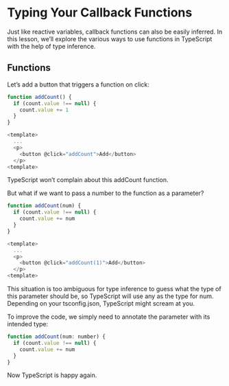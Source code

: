 # Typing Your Callback Functions

Just like reactive variables, callback functions can also be easily inferred. In this lesson, we’ll explore the various ways to use functions in TypeScript with the help of type inference.

## Functions

Let’s add a button that triggers a function on click:

```javaScript
function addCount() {
  if (count.value !== null) {
    count.value += 1
  }
}

<template>
  ...
  <p>
    <button @click="addCount">Add</button>
  </p>
<template>
```

TypeScript won’t complain about this addCount function.

But what if we want to pass a number to the function as a parameter?

```javaScript
function addCount(num) {
  if (count.value !== null) {
    count.value += num
  }
}

<template>
  ...
  <p>
    <button @click="addCount(1)">Add</button>
  </p>
<template>
```

This situation is too ambiguous for type inference to guess what the type of this parameter should be, so TypeScript will use any as the type for num. Depending on your tsconfig.json, TypeScript might scream at you.

To improve the code, we simply need to annotate the parameter with its intended type:

```javaScript
function addCount(num: number) {
  if (count.value !== null) {
    count.value += num
  }
}
```

Now TypeScript is happy again.
